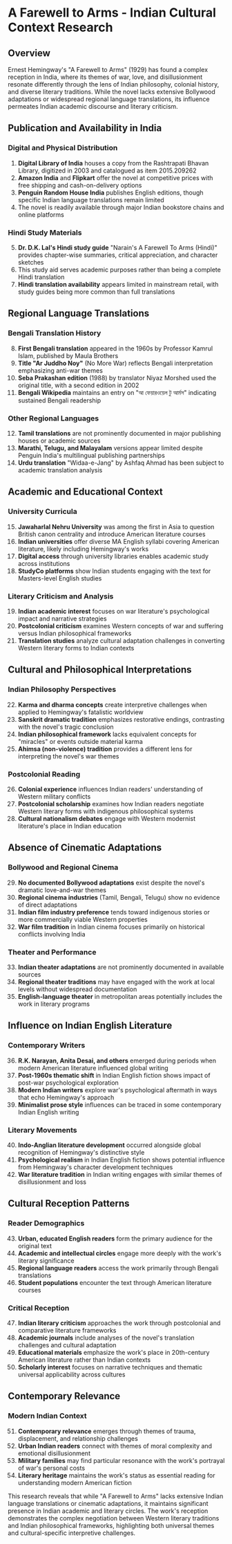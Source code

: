 # A Farewell to Arms - Indian Cultural Context Research

## Overview
Ernest Hemingway's "A Farewell to Arms" (1929) has found a complex reception in India, where its themes of war, love, and disillusionment resonate differently through the lens of Indian philosophy, colonial history, and diverse literary traditions. While the novel lacks extensive Bollywood adaptations or widespread regional language translations, its influence permeates Indian academic discourse and literary criticism.

## Publication and Availability in India

### Digital and Physical Distribution
1. **Digital Library of India** houses a copy from the Rashtrapati Bhavan Library, digitized in 2003 and catalogued as item 2015.209262
2. **Amazon India** and **Flipkart** offer the novel at competitive prices with free shipping and cash-on-delivery options
3. **Penguin Random House India** publishes English editions, though specific Indian language translations remain limited
4. The novel is readily available through major Indian bookstore chains and online platforms

### Hindi Study Materials
5. **Dr. D.K. Lal's Hindi study guide** "Narain's A Farewell To Arms (Hindi)" provides chapter-wise summaries, critical appreciation, and character sketches
6. This study aid serves academic purposes rather than being a complete Hindi translation
7. **Hindi translation availability** appears limited in mainstream retail, with study guides being more common than full translations

## Regional Language Translations

### Bengali Translation History
8. **First Bengali translation** appeared in the 1960s by Professor Kamrul Islam, published by Maula Brothers
9. **Title "Ar Juddho Noy"** (No More War) reflects Bengali interpretation emphasizing anti-war themes
10. **Seba Prakashan edition** (1988) by translator Niyaz Morshed used the original title, with a second edition in 2002
11. **Bengali Wikipedia** maintains an entry on "আ ফেয়ারওয়েল টু আর্মস" indicating sustained Bengali readership

### Other Regional Languages
12. **Tamil translations** are not prominently documented in major publishing houses or academic sources
13. **Marathi, Telugu, and Malayalam** versions appear limited despite Penguin India's multilingual publishing partnerships
14. **Urdu translation** "Widaa-e-Jang" by Ashfaq Ahmad has been subject to academic translation analysis

## Academic and Educational Context

### University Curricula
15. **Jawaharlal Nehru University** was among the first in Asia to question British canon centrality and introduce American literature courses
16. **Indian universities** offer diverse MA English syllabi covering American literature, likely including Hemingway's works
17. **Digital access** through university libraries enables academic study across institutions
18. **StudyCo platforms** show Indian students engaging with the text for Masters-level English studies

### Literary Criticism and Analysis
19. **Indian academic interest** focuses on war literature's psychological impact and narrative strategies
20. **Postcolonial criticism** examines Western concepts of war and suffering versus Indian philosophical frameworks
21. **Translation studies** analyze cultural adaptation challenges in converting Western literary forms to Indian contexts

## Cultural and Philosophical Interpretations

### Indian Philosophy Perspectives
22. **Karma and dharma concepts** create interpretive challenges when applied to Hemingway's fatalistic worldview
23. **Sanskrit dramatic tradition** emphasizes restorative endings, contrasting with the novel's tragic conclusion
24. **Indian philosophical framework** lacks equivalent concepts for "miracles" or events outside material karma
25. **Ahimsa (non-violence) tradition** provides a different lens for interpreting the novel's war themes

### Postcolonial Reading
26. **Colonial experience** influences Indian readers' understanding of Western military conflicts
27. **Postcolonial scholarship** examines how Indian readers negotiate Western literary forms with indigenous philosophical systems
28. **Cultural nationalism debates** engage with Western modernist literature's place in Indian education

## Absence of Cinematic Adaptations

### Bollywood and Regional Cinema
29. **No documented Bollywood adaptations** exist despite the novel's dramatic love-and-war themes
30. **Regional cinema industries** (Tamil, Bengali, Telugu) show no evidence of direct adaptations
31. **Indian film industry preference** tends toward indigenous stories or more commercially viable Western properties
32. **War film tradition** in Indian cinema focuses primarily on historical conflicts involving India

### Theater and Performance
33. **Indian theater adaptations** are not prominently documented in available sources
34. **Regional theater traditions** may have engaged with the work at local levels without widespread documentation
35. **English-language theater** in metropolitan areas potentially includes the work in literary programs

## Influence on Indian English Literature

### Contemporary Writers
36. **R.K. Narayan, Anita Desai, and others** emerged during periods when modern American literature influenced global writing
37. **Post-1960s thematic shift** in Indian English fiction shows impact of post-war psychological exploration
38. **Modern Indian writers** explore war's psychological aftermath in ways that echo Hemingway's approach
39. **Minimalist prose style** influences can be traced in some contemporary Indian English writing

### Literary Movements
40. **Indo-Anglian literature development** occurred alongside global recognition of Hemingway's distinctive style
41. **Psychological realism** in Indian English fiction shows potential influence from Hemingway's character development techniques
42. **War literature tradition** in Indian writing engages with similar themes of disillusionment and loss

## Cultural Reception Patterns

### Reader Demographics
43. **Urban, educated English readers** form the primary audience for the original text
44. **Academic and intellectual circles** engage more deeply with the work's literary significance
45. **Regional language readers** access the work primarily through Bengali translations
46. **Student populations** encounter the text through American literature courses

### Critical Reception
47. **Indian literary criticism** approaches the work through postcolonial and comparative literature frameworks
48. **Academic journals** include analyses of the novel's translation challenges and cultural adaptation
49. **Educational materials** emphasize the work's place in 20th-century American literature rather than Indian contexts
50. **Scholarly interest** focuses on narrative techniques and thematic universal applicability across cultures

## Contemporary Relevance

### Modern Indian Context
51. **Contemporary relevance** emerges through themes of trauma, displacement, and relationship challenges
52. **Urban Indian readers** connect with themes of moral complexity and emotional disillusionment
53. **Military families** may find particular resonance with the work's portrayal of war's personal costs
54. **Literary heritage** maintains the work's status as essential reading for understanding modern American fiction

This research reveals that while "A Farewell to Arms" lacks extensive Indian language translations or cinematic adaptations, it maintains significant presence in Indian academic and literary circles. The work's reception demonstrates the complex negotiation between Western literary traditions and Indian philosophical frameworks, highlighting both universal themes and cultural-specific interpretive challenges.